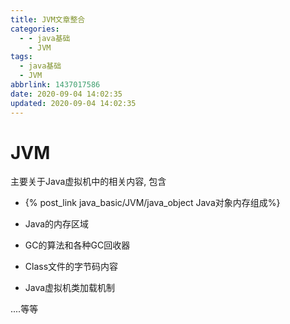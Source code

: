 ```yaml
---
title: JVM文章整合
categories:
  - - java基础
    - JVM
tags:
  - java基础
  - JVM
abbrlink: 1437017586
date: 2020-09-04 14:02:35
updated: 2020-09-04 14:02:35
---
```

# JVM

主要关于Java虚拟机中的相关内容, 包含

- {% post_link java_basic/JVM/java_object Java对象内存组成%}

- Java的内存区域

- GC的算法和各种GC回收器

- Class文件的字节码内容

- Java虚拟机类加载机制

....等等